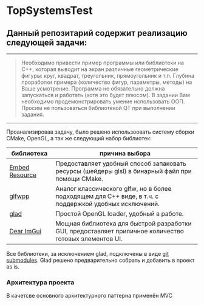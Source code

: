 ﻿# TopSystemsTest

## Данный репозитарий содержит реализацию следующей задачи:

---

> Необходимо привести пример программы или библиотеки на C++, которая выводит на экран различные геометрические фигуры: круг, квадрат, треугольник, прямоугольник и т.п. Глубина проработки примера (количество фигур, параметры, методы) на Ваше усмотрение. Программа не обязательно должна запускаться и работать (хотя это будет плюсом).
> В задании Вам необходимо продемонстрировать умение использовать ООП. Просим не пользоваться библиотекой QT при выполнении задания.

---

Проанализировав задачу, было решено использоовать систему сборки CMake, OpenGL, а так же следующий набор библиотек:

| библиотека                                                      | причина выбора |
| ---                                                             | --- |
| [Embed Resource](https://github.com/MaroonSkull/embed-resource) | Предоставляет удобный способ запаковать ресурсы (шейдеры glsl) в бинарный файл при помощи CMake. |
| [glfwpp](https://github.com/janekb04/glfwpp)                    | Аналог классического glfw, но в более подходящем для C++ виде, в т.ч. с поддержкой удобных исключений. |
| [glad](https://github.com/Dav1dde/glad)                         | Простой OpenGL loader, удобный в работе. |
| [Dear ImGui](https://github.com/ocornut/imgui)                  | Мощная библиотека для быстрой разработки GUI, предоставляет приличное количество готовых элементов UI. |

Все библиотеки, за исключением glad, подключены в виде [git submodules](https://git-scm.com/book/en/v2/Git-Tools-Submodules). Glad решено предварительно собрать и добавить в проект as is.

### Архитектура проекта

В качетсве основного архитектурного паттерна применён MVC